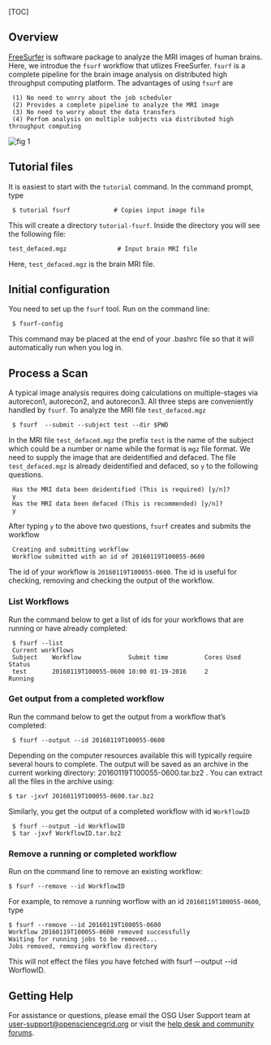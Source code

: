[title]: - " fsurf (FreeSurfer Workflow)"
[TOC]
 
## Overview

[FreeSurfer](http://freesurfer.net/) is software package to analyze the MRI images of human brains. Here, we introdue the `fsurf` workflow that utlizes FreeSurfer.  `fsurf` is a complete pipeline for the brain image analysis on distributed high throughput 
computing platform. The advantages of using  `fsurf` are

     (1) No need to worry about the job scheduler 
     (2) Provides a complete pipeline to analyze the MRI image 
     (3) No need to worry about the data transfers
     (4) Perfom analysis on multiple subjects via distributed high throughput computing

![fig 1](https://raw.githubusercontent.com/OSGConnect/tutorial-FreeSurfer/master/Figs/freesurfer_image_from_net.png )

## Tutorial files

It is easiest to start with the `tutorial` command. In the command prompt, type

     $ tutorial fsurf            # Copies input image file 

This will create a directory `tutorial-fsurf`. Inside the directory you will see the following file:

    test_defaced.mgz              # Input brain MRI file

Here, `test_defaced.mgz` is the brain MRI file. 


## Initial configuration

You need to set up the `fsurf` tool. Run on the command line:

     $ fsurf-config

This command may be placed at the end of your .bashrc file so that it will automatically run when you log in. 

## Process a Scan

A typical image analysis requires doing calculations on multiple-stages via autorecon1, autorecon2, and autorecon3.  All three steps are conveniently handled by `fsurf`. To analyze the MRI file `test_defaced.mgz`

     $ fsurf  --submit --subject test --dir $PWD

In the MRI file `test_defaced.mgz` the prefix `test` is the name of the subject which could be a number or name while the format 
is `mgz` file format. We need to supply the image that are deidentified and defaced. The file `test_defaced.mgz` is already deidentified and defaced, so `y` to the following questions. 

     Has the MRI data been deidentified (This is required) [y/n]?
     y
     Has the MRI data been defaced (This is recommended) [y/n]? 
     y

After typing `y` to the above two questions, `fsurf` creates and submits the workflow 

     Creating and submitting workflow
     Workflow submitted with an id of 20160119T100055-0600

The id of your workflow is `20160119T100055-0600`. The id is useful for checking, removing and checking the output of the workflow. 


### List Workflows

Run the command below to get a list of ids for your workflows that  are running or have already  completed:

     $ fsurf --list 
     Current workflows
     Subject    Workflow             Submit time          Cores Used      Status    
     test       20160119T100055-0600 10:00 01-19-2016     2               Running   


### Get output from a completed workflow

Run the command below to get the output from a workflow that’s completed:
 
     $ fsurf --output --id 20160119T100055-0600

Depending on the computer resources available this will typically require several hours to complete.  The output will be saved as an archive in the current working directory: 20160119T100055-0600.tar.bz2 . You can extract all the files in the archive using: 

    $ tar -jxvf 20160119T100055-0600.tar.bz2
 
 Similarly, you get the output of a completed  workflow with id `WorkflowID` 
 
     $ fsurf --output -id WorkflowID
     $ tar -jxvf WorkflowID.tar.bz2

### Remove a running or completed workflow

Run on the command line to remove an existing workflow:
   
    $ fsurf --remove --id WorkflowID

For example, to remove a running worflow with an id `20160119T100055-0600`, type

    $ fsurf --remove --id 20160119T100055-0600
    Workflow 20160119T100055-0600 removed successfully
    Waiting for running jobs to be removed...
    Jobs removed, removing workflow directory

This will not effect the files you have fetched with fsurf --output --id WorflowID.

## Getting Help
For assistance or questions, please email the OSG User Support team  at [user-support@opensciencegrid.org](mailto:user-support@opensciencegrid.org) or visit the [help desk and community forums](http://support.opensciencegrid.org).
